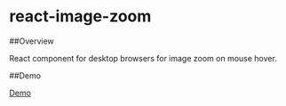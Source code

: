# react-image-zoom

##Overview

React component for desktop browsers for image zoom on mouse hover.

##Demo

[Demo](http://malaman.github.io/react-image-zoom/)
